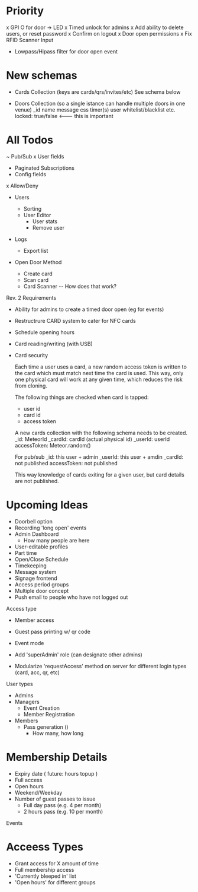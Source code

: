 # Priority

x GPI O for door -> LED
x Timed unlock for admins
x Add ability to delete users, or reset password
x Confirm on logout
x Door open permissions
x Fix RFID Scanner Input

- Lowpass/Hipass filter for door open event


# New schemas

- Cards Collection (keys are cards/qrs/invites/etc)
  See schema below

- Doors Collection (so a single istance can handle multiple doors in one venue)
  _id
  name
  message
  css
  timer(s)
  user whitelist/blacklist
  etc.
  locked: true/false <--- this is important


# All Todos

~ Pub/Sub
  x User fields
  - Paginated Subscriptions
  - Config fields

x Allow/Deny

- Users
  - Sorting
  - User Editor
    - User stats
    - Remove user

- Logs
  - Export list

- Open Door Method
  - Create card
  - Scan card
  - Card Scanner -- How does that work?


Rev. 2 Requirements

- Ability for admins to create a timed door open (eg for events)
- Restructrure CARD system to cater for NFC cards
- Schedule opening hours
- Card reading/writing (with USB)
- Card security

  Each time a user uses a card, a new random access token is written to the card which must match next time the card is used. This way, only one physical card will work at any given time, which reduces the risk from cloning.

  The following things are checked when card is tapped:
    - user id
    - card id
    - access token

  A new cards collection with the following schema needs to be created.
    _id: MeteorId
    _cardId: cardId (actual physical id)
    _userId: userId
    accessToken: Meteor.random()

  For pub/sub
    _id: this user + admin
    _userId: this user + amdin
    _cardId: not published
    accessToken: not published

  This way knowledge of cards exiting for a given user, but card details are not published.




# Upcoming Ideas

- Doorbell option
- Recording 'long open' events
- Admin Dashboard
  - How many people are here
- User-editable profiles
- Part time
- Open/Close Schedule
- Timekeeping
- Message system
- Signage frontend
- Access period groups
- Multiple door concept
- Push email to people who have not logged out


Access type
- Member access
- Guest pass printing w/ qr code
- Event mode


- Add 'superAdmin' role (can designate other admins)
- Modularize 'requestAccess' method on server for different login types (card, acc, qr, etc)


User types
- Admins
- Managers
  - Event Creation
  - Member Registration
- Members
  - Pass generation ()
    - How many, how long



# Membership Details
- Expiry date ( future: hours topup )
- Full access
- Open hours
- Weekend/Weekday
- Number of guest passes to issue
  - Full day pass (e.g. 4 per month)
  - 2 hours pass (e.g. 10 per month)


Events

# Acceess Types
- Grant access for X amount of time
- Full membership access
- 'Currently bleeped in' list
- 'Open hours' for different groups


